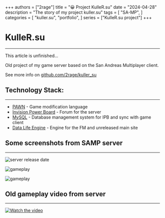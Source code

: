 +++
authors = ["2rage"]
title = "😀 Project KulleR.su"
date = "2024-04-28"
description = "The story of my project kuller.su"
tags = [
    "SA-MP",
]
categories = [
    "kuller.su",
    "portfolio",
]
series = ["KulleR.su project"]
+++

# KulleR.su
---
This article is unfinished...

Old project of my game server based on the San Andreas Multiplayer client.

See more info on [github.com/2rage/kuller_su](https://github.com/2rage/kuller_su)


## Technology Stack:
---
- [PAWN](https://github.com/pawn-lang/compiler) - Game modification language
- [Invision Power Board](https://invisioncommunity.com/files/) - Forum for the server
- [MySQL](https://www.mysql.com) - Database management system for IPB and sync with game client
- [Data Life Engine](https://dle-news.ru) - Engine for the FM and unreleased main site


## Some screenshots from SAMP server
---
![server release date](/images/kuller.su_gameplay.png)

![gameplay](/images/kuller.su_gameplay2.png)

![gameplay](/images/kuller.su_online.png)


## Old gameplay video from server
---
[![Watch the video](https://img.youtube.com/vi/9pzrdIPB-g8/0.jpg)](https://youtu.be/9pzrdIPB-g8)